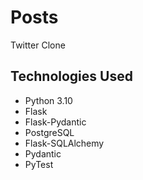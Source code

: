 # Posts

Twitter Clone

## Technologies Used
- Python 3.10
- Flask
- Flask-Pydantic
- PostgreSQL
- Flask-SQLAlchemy
- Pydantic
- PyTest
